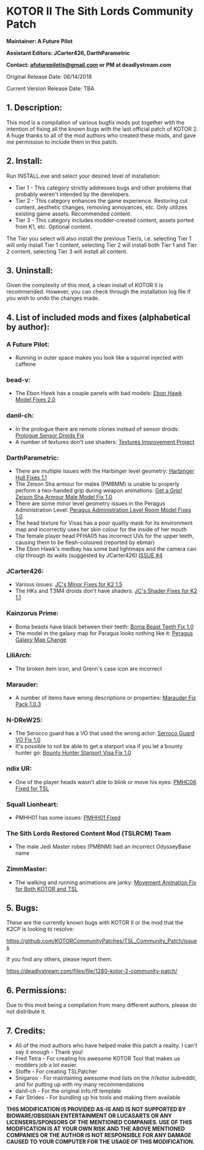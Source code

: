 # KOTOR II The Sith Lords Community Patch
**Maintainer: A Future Pilot**

**Assistant Editors: JCarter426, DarthParametric**

**Contact: afuturepilotis@gmail.com or PM at deadlystream.com**

Original Release Date: 06/14/2018

Current Version Release Date: TBA

## 1. Description:
This mod is a compilation of various bugfix mods put together with the intention of fixing all the known bugs with the last official patch of KOTOR 2. A huge thanks to all of the mod authors who created these mods, and gave me permission to include them in this patch.

## 2. Install:
Run INSTALL.exe and select your desired level of installation:

* Tier 1 - This category strictly addresses bugs and other problems that probably weren't intended by the developers.
* Tier 2 - This category enhances the game experience. Restoring cut content, aesthetic changes, removing annoyances, etc. Only utilizes existing game assets. Recommended content.
* Tier 3 - This category includes modder-created content, assets ported from K1, etc. Optional content.

The Tier you select will also install the previous Tier/s, i.e. selecting Tier 1 will only install Tier 1 content, selecting Tier 2 will install both Tier 1 and Tier 2 content, selecting Tier 3 will install all content.

## 3. Uninstall:
Given the complexity of this mod, a clean install of KOTOR II is recommended. However, you can check through the installation log file if you wish to undo the changes made.

## 4. List of included mods and fixes (alphabetical by author):
### A Future Pilot:
* Running in outer space makes you look like a squirrel injected with caffeine

### bead-v:
* The Ebon Hawk has a couple panels with bad models: [Ebon Hawk Model Fixes 2.0](https://deadlystream.com/files/file/1033-ebon-hawk-model-fixes/)

### danil-ch:
* In the prologue there are remote clones instead of sensor droids: [Prologue Sensor Droids Fix](https://deadlystream.com/files/file/430-prologue-sensor-droids-fix/)
* A number of textures don't use shaders: [Textures Improvement Project](https://deadlystream.com/files/file/462-textures-improvement-project/)

### DarthParametric:
* There are multiple issues with the Harbinger level geometry: [Harbinger Hull Fixes 1.1](https://deadlystream.com/files/file/1374-harbinger-hull-fixes/)
* The Zeison Sha armour for males (PMBMM) is unable to properly perform a two-handed grip during weapon animations: [Get a Grip! Zeison Sha Armour Male Model Fix 1.0](https://deadlystream.com/files/file/1362-get-a-grip-zeison-sha-armour-male-model-fix/)
* There are some minor level geometry issues in the Peragus Administration Level: [Peragus Administration Level Room Model Fixes 1.0](https://deadlystream.com/files/file/1275-peragus-administration-level-room-model-fixes/)
* The head texture for Visas has a poor quality mask for its environment map and incorrectly uses her skin colour for the inside of her mouth
* The female player head PFHA05 has incorrect UVs for the upper teeth, causing them to be flesh-coloured (reported by ebmar)
* The Ebon Hawk's medbay has some bad lightmaps and the camera can clip through its walls (suggested by JCarter426) [ISSUE #4](https://github.com/KOTORCommunityPatches/TSL_Community_Patch/issues/4)

### JCarter426:
* Various issues: [JC's Minor Fixes for K2 1.5](https://deadlystream.com/files/file/1215-jcs-minor-fixes-for-k2/)
* The HKs and T3M4 droids don't have shaders: [JC's Shader Fixes for K2 1.1](https://deadlystream.com/files/file/1284-jcs-shader-fixes-for-k2/)

### Kainzorus Prime:
* Boma beasts have black between their teeth: [Boma Beast Teeth Fix 1.0](https://deadlystream.com/files/file/338-boma-beast-teeth-fix/)
* The model in the galaxy map for Paragus looks nothing like it: [Peragus Galaxy Map Change](https://deadlystream.com/files/file/336-peragus-galaxy-map-change/)

### LiliArch:
* The broken item icon, and Grenn's case icon are incorrect

### Marauder:
* A number of items have wrong descriptions or properties: [Marauder Fix Pack 1.0.3](https://deadlystream.com/files/file/942-marauder-fix-pack/)

### N-DReW25:
* The Serocco guard has a VO that used the wrong actor: [Serroco Guard VO Fix 1.0](https://deadlystream.com/files/file/1107-serocco-guard-vo-fix/)
* It's possible to not be able to get a starport visa if you let a bounty hunter go: [Bounty Hunter Starport Visa Fix 1.0](https://deadlystream.com/files/file/1196-bounty-hunter-starport-visa-fix/)

### ndix UR:
* One of the player heads wasn't able to blink or move his eyes: [PMHC06 Fixed for TSL](https://deadlystream.com/files/file/1154-pmhc06-fixed-for-tsl/)

### Squall Lionheart:
* PMHH01 has some issues: [PMHH01 Fixed](https://deadlystream.com/files/file/439-pmhh01-fixed/)

### The Sith Lords Restored Content Mod (TSLRCM) Team
* The male Jedi Master robes (PMBNM) had an incorrect OdysseyBase name

### ZimmMaster:
* The walking and running animations are janky: [Movement Animation Fix for Both KOTOR and TSL](https://deadlystream.com/files/file/465-movement-animation-fix-for-both-kotor-and-tsl/)

## 5. Bugs:
These are the currently known bugs with KOTOR II or the mod that the K2CP is looking to resolve:

https://github.com/KOTORCommunityPatches/TSL_Community_Patch/issues

If you find any others, please report them.

https://deadlystream.com/files/file/1280-kotor-2-community-patch/

## 6. Permissions:
Due to this mod being a compilation from many different authors, please do not distribute it. 

## 7. Credits:
* All of the mod authors who have helped make this patch a reality. I can't say it enough - Thank you!
* Fred Tetra - For creating his awesome KOTOR Tool that makes us modders job a lot easier.
* Stoffe - For creating TSLPatcher
* Snigaroo - For maintaining awesome mod lists on the /r/kotor subreddit, and for putting up with my many recommendations
* danil-ch - For the original info.rtf template
* Fair Strides - For bundling up his tools and making them available

**THIS MODIFICATION IS PROVIDED AS-IS AND IS NOT SUPPORTED BY BIOWARE/OBSIDIAN ENTERTAINMENT OR LUCASARTS OR ANY LICENSERS/SPONSORS OF THE MENTIONED COMPANIES. USE OF THIS MODIFICATION IS AT YOUR OWN RISK AND THE ABOVE MENTIONED COMPANIES OR THE AUTHOR IS NOT RESPONSIBLE FOR ANY DAMAGE CAUSED TO YOUR COMPUTER FOR THE USAGE OF THIS MODIFICATION.**
